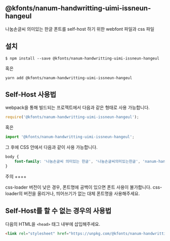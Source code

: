 
@kfonts/nanum-handwritting-uimi-issneun-hangeul
---------------------

나눔손글씨 의미있는 한글 폰트를 self-host 하기 위한 webfont 파일과 css 파일

설치
----

```
$ npm install --save @kfonts/nanum-handwritting-uimi-issneun-hangeul
```

혹은

```
yarn add @kfonts/nanum-handwritting-uimi-issneun-hangeul
```

Self-Host 사용법
---------------

webpack을 통해 빌드되는 프로젝트에서 다음과 같은 형태로 사용 가능합니다.

```js
require('@kfonts/nanum-handwritting-uimi-issneun-hangeul');
```

혹은

```js
import '@kfonts/nanum-handwritting-uimi-issneun-hangeul';
```

그 후에 CSS 안에서 다음과 같이 사용 가능합니다.

```css
body {
    font-family: '나눔손글씨 의미있는 한글', '나눔손글씨의미있는한글', 'nanum-handwritting-uimi-issneun-hangeul';
}
```

주의
++++

css-loader 버전이 낮은 경우, 폰트명에 공백이 있으면 폰트 사용이 불가합니다.
css-loader의 버전을 올리거나, 띄어쓰기가 없는 대체 폰트명을 사용해주세요.

Self-Host를 할 수 없는 경우의 사용법
--------------------------------

다음의 HTML을 `<head>` 태그 내부에 삽입해주세요.

```html
<link rel="stylesheet" href="https://unpkg.com/@kfonts/nanum-handwritting-uimi-issneun-hangeul/index.css" />
```

